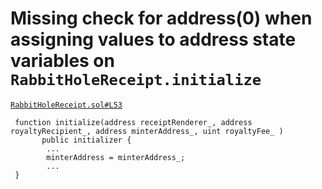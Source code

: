 
# Missing check for address(0) when assigning values to address state variables on `RabbitHoleReceipt.initialize`

[`RabbitHoleReceipt.sol#L53`](https://github.com/rabbitholegg/quest-protocol/blob/8c4c1f71221570b14a0479c216583342bd652d8d/contracts/RabbitHoleReceipt.sol#L53)

```solidity
 function initialize(address receiptRenderer_, address royaltyRecipient_, address minterAddress_, uint royaltyFee_ )
       public initializer {
        ...
        minterAddress = minterAddress_;
        ...
 }
```
